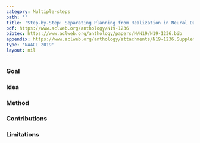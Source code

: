 ```yaml
---
category: Multiple-steps
path: ''
title: 'Step-by-Step: Separating Planning from Realization in Neural Data-to-Text Generation'
pdf: https://www.aclweb.org/anthology/N19-1236
bibtex: https://www.aclweb.org/anthology/papers/N/N19/N19-1236.bib
appendix: https://www.aclweb.org/anthology/attachments/N19-1236.Supplementary.pdf
type: 'NAACL 2019'
layout: nil
---
```


### Goal

### Idea

### Method 

### Contributions

### Limitations
